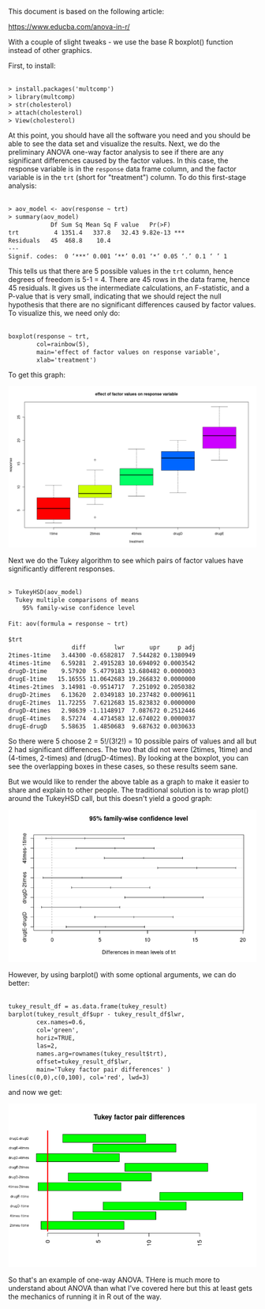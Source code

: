 This document is based on the following article:

https://www.educba.com/anova-in-r/

With a couple of slight tweaks - we use the base R boxplot() function instead of other graphics.

First, to install:

```

> install.packages('multcomp')
> library(multcomp)
> str(cholesterol)
> attach(cholesterol)
> View(cholesterol)

```
At this point, you should have all the software you need and you should be able to see the data set and visualize the results.  Next, we do the preliminary ANOVA one-way factor analysis to see if there are any significant differences caused by the factor values.   In this case, the response variable is in the `response` data frame column, and the factor variable is in the `trt` (short for "treatment") column.   To do this first-stage analysis:

```

> aov_model <- aov(response ~ trt)
> summary(aov_model)
            Df Sum Sq Mean Sq F value   Pr(>F)    
trt          4 1351.4   337.8   32.43 9.82e-13 ***
Residuals   45  468.8    10.4                     
---
Signif. codes:  0 ‘***’ 0.001 ‘**’ 0.01 ‘*’ 0.05 ‘.’ 0.1 ‘ ’ 1

```
This tells us that there are 5 possible values in the `trt` column, hence degrees of freedom is 5-1 = 4.   There are 45 rows in the data frame, hence 45 residuals.   It gives us the intermediate calculations, an F-statistic, and a P-value that is very small, indicating that we should reject the null hypothesis that there are no significant differences caused by factor values.  To visualize this, we need only do:

```

boxplot(response ~ trt, 
        col=rainbow(5), 
        main='effect of factor values on response variable', 
        xlab='treatment')

```
To get this graph:

![](images/anova_boxplot.png)

Next we do the Tukey algorithm to see which pairs of factor values have significantly different responses.

```

> TukeyHSD(aov_model)
  Tukey multiple comparisons of means
    95% family-wise confidence level

Fit: aov(formula = response ~ trt)

$trt
                  diff        lwr       upr     p adj
2times-1time   3.44300 -0.6582817  7.544282 0.1380949
4times-1time   6.59281  2.4915283 10.694092 0.0003542
drugD-1time    9.57920  5.4779183 13.680482 0.0000003
drugE-1time   15.16555 11.0642683 19.266832 0.0000000
4times-2times  3.14981 -0.9514717  7.251092 0.2050382
drugD-2times   6.13620  2.0349183 10.237482 0.0009611
drugE-2times  11.72255  7.6212683 15.823832 0.0000000
drugD-4times   2.98639 -1.1148917  7.087672 0.2512446
drugE-4times   8.57274  4.4714583 12.674022 0.0000037
drugE-drugD    5.58635  1.4850683  9.687632 0.0030633

```
So there were 5 choose 2 = 5!/(3!2!) = 10 possible pairs of values and all but 2 had significant differences.   The two that did not were (2times, 1time) and (4-times, 2-times) and (drugD-4times).    By looking at the boxplot, you can see the overlapping boxes in these cases, so these results seem sane.

But we would like to render the above table as a graph to make it easier to share and explain to other people.  The traditional solution is to wrap plot() around the TukeyHSD call, but this doesn't yield a good graph:

![](images/anova_tukey_plot.png)

However, by using barplot() with some optional arguments, we can do better:

```

tukey_result_df = as.data.frame(tukey_result)
barplot(tukey_result_df$upr - tukey_result_df$lwr, 
        cex.names=0.6,
        col='green', 
        horiz=TRUE, 
        las=2, 
        names.arg=rownames(tukey_result$trt),
        offset=tukey_result_df$lwr, 
        main='Tukey factor pair differences' )
lines(c(0,0),c(0,100), col='red', lwd=3)

```

and now we get:

![](images/anova_tukey_barplot.png)

So that's an example of one-way ANOVA.    THere is much more to understand about ANOVA than what I've covered here but this at least gets the mechanics of running it in R out of the way.


